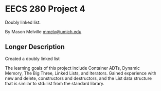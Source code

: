 EECS 280 Project 4
===========================
Doubly linked list.

By Mason Melville <mmelv@umich.edu>

## Longer Description
Created a doubly linked list

The learning goals of this project include Container ADTs, Dynamic Memory, The Big Three, Linked Lists, and Iterators. Gained experience with new and delete, constructors and destructors, and the List data structure that is similar to std::list from the standard library.
